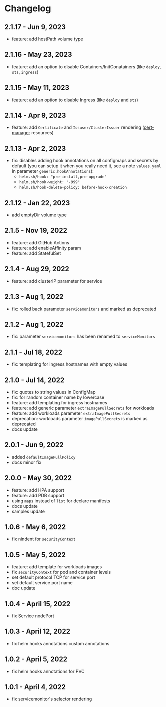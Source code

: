 # Changelog

## 2.1.17 - Jun 9, 2023
* feature: add hostPath volume type

## 2.1.16 - May 23, 2023
* feature: add an option to disable Containers/InitConatainers (like `deploy`, `sts`, `ingress`)

## 2.1.15 - May 11, 2023
* feature: add an option to disable Ingress (like `deploy` and `sts`)

## 2.1.14 - Apr 9, 2023
* feature: add `Certificate` and `Issuser/ClusterIssuer` rendering ([cert-manager](https://cert-manager.io/docs/reference/api-docs) resources)

## 2.1.13 - Apr 2, 2023
* fix: disables adding hook annotations on all configmaps and secrets by default (you can setup it when you really need it, see a note `values.yaml` in parameter `generic.hookAnnotations`):
  * `helm.sh/hook: "pre-install,pre-upgrade"`
  * `helm.sh/hook-weight: "-999"`
  * `helm.sh/hook-delete-policy: before-hook-creation`

## 2.1.12 - Jan 22, 2023
* add emptyDir volume type

## 2.1.5 - Nov 19, 2022

* feature: add GitHub Actions
* feature: add enableAffinity param
* feature: add StatefulSet

## 2.1.4 - Aug 29, 2022

* feature: add clusterIP parameter for service

## 2.1.3 - Aug 1, 2022

* fix: rolled back parameter `servicemonitors` and marked as deprecated

## 2.1.2 - Aug 1, 2022

* fix: parameter `servicemonitors` has been renamed to `serviceMonitors`

## 2.1.1 - Jul 18, 2022

* fix: templating for ingress hostnames with empty values

## 2.1.0 - Jul 14, 2022

* fix: quotes to string values in ConfigMap
* fix: for random container name by lowercase
* feature: add templating for ingress hostnames
* feature: add generic parameter `extraImagePullSecrets` for workloads
* feature: add workloads parameter `extraImagePullSecrets`
* deprecation: workloads parameter `imagePullSecrets` is marked as deprecated
* docs update

## 2.0.1 - Jun 9, 2022

* added `defaultImagePullPolicy`
* docs minor fix

## 2.0.0 - May 30, 2022

* feature: add HPA support
* feature: add PDB support
* using `maps` instead of `list` for declare manifests
* docs update
* samples update

## 1.0.6 - May 6, 2022

* fix nindent for `securityContext`

## 1.0.5 - May 5, 2022

* feature: add template for workloads images
* fix `securityContext` for pod and container levels
* set default protocol TCP for service port
* set default service port name
* doc update

## 1.0.4 - April 15, 2022

* fix Service nodePort

## 1.0.3 - April 12, 2022

* fix helm hooks annotations custom annotations

## 1.0.2 - April 5, 2022

* fix helm hooks annotations for PVC

## 1.0.1 - April 4, 2022

* fix servicemonitor's selector rendering
